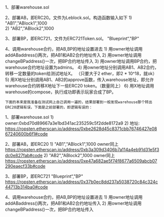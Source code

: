 1、部署warehouse.sol


2、部署AB，即ERC20。文件为Leblock.sol。构造函数输入如下
    1) "AB1","ABlock1",1000    
    2) "AB2","ABlock2",1000


3、部署BP，即ERC721，文件为ERC721Token.sol。
    "Blueprint“,"BP"


4、调用warehouse合约，把AB,BP的地址设置进去
    1) 用owner地址调用addABaddress()两次，把AB1和AB2合约地址传入
    2) 用owner地址调用changeBPaddress()一次，把BP合约地址传入
    3) 用owner地址调用BP合约，把warehouse合约地址设置为admins。
    4) 用owner地址分别调用AB1、AB2合约，转移一定数量的token给测试地址X。 （只要大于2 ether，即2 * 10^18，就ok）
    5) 用X地址分别调用AB1、AB2的approve函数，传入warehouse地址，即允许warehouse合约转移X地址下一些ERC20 token。（数量同上）
    6) 用X地址调用warehouse的compose，执行成功即表示玩家合成了BP。

    




    下面的本来是我准备在测试网上自己调用一遍的，结果部署到一般发现warehouse那个转出ERC20逻辑有误，下面是之前部署的，即逻辑有误的：
1、部署warehouse.sol 
    1) owner:0xbd70d89667a3e1bd341ac235259c5f2dde8172a9
    2) 地址: https://ropsten.etherscan.io/address/0xbe2628d45c8371cbb76746427e0867240600b6f1#code


2、部署AB，即ERC20
    1) "AB1","ABlock1",1000     owner同上   https://ropsten.etherscan.io/address/0xb3a309d3406b7a114a4eb91d31e5f3dc0e827fab#code
    2) "AB2","ABlock2",1000     owner同上   https://ropsten.etherscan.io/address/0xe47a682ae5f74f8677a6509abcb07290eaecf33b#code


3、部署BP，即ERC721
    "Blueprint“,"BP"            https://ropsten.etherscan.io/address/0x37b0ec8dd237a5038720c84c324c44713b314ba0#code


4、调用warehouse合约，把AB,BP的地址设置进去
    1) 用owner地址调用addABaddress()两次，把AB1和AB2合约地址传入
    2) 用owner地址调用changeBPaddress()一次，把BP合约地址传入
    
